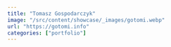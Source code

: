 ```yaml
---
title: "Tomasz Gospodarczyk"
image: "/src/content/showcase/_images/gotomi.webp"
url: "https://gotomi.info"
categories: ["portfolio"]
---
```

